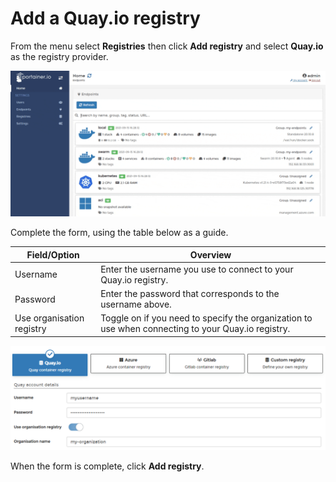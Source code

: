 # Add a Quay.io registry

From the menu select **Registries** then click **Add registry** and select **Quay.io** as the registry provider.

![](../../../.gitbook/assets/registries-add-quay-1.gif)

Complete the form, using the table below as a guide.

| Field/Option              | Overview                                                                                           |
| ------------------------- | -------------------------------------------------------------------------------------------------- |
| Username                  | Enter the username you use to connect to your Quay.io registry.                                    |
| Password                  | Enter the password that corresponds to the username above.                                         |
| Use organisation registry | Toggle on if you need to specify the organization to use when connecting to your Quay.io registry. |

![](../../../.gitbook/assets/registries-add-quay-2.png)

When the form is complete, click **Add registry**.
